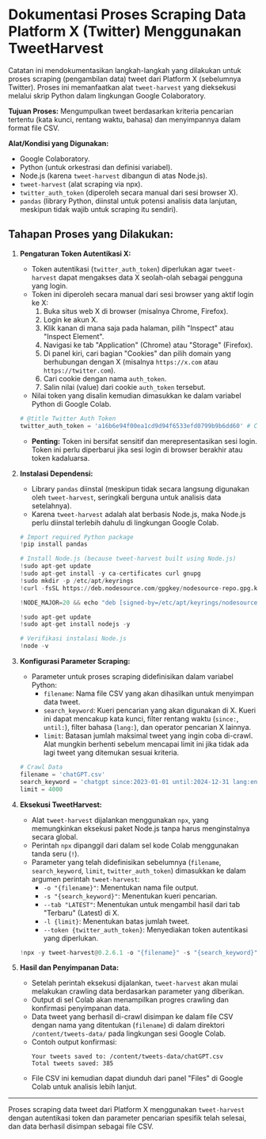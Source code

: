 # Dokumentasi Proses Scraping Data Platform X (Twitter) Menggunakan TweetHarvest

Catatan ini mendokumentasikan langkah-langkah yang dilakukan untuk proses scraping (pengambilan data) tweet dari Platform X (sebelumnya Twitter). Proses ini memanfaatkan alat `tweet-harvest` yang dieksekusi melalui skrip Python dalam lingkungan Google Colaboratory.

**Tujuan Proses:** Mengumpulkan tweet berdasarkan kriteria pencarian tertentu (kata kunci, rentang waktu, bahasa) dan menyimpannya dalam format file CSV.

**Alat/Kondisi yang Digunakan:**
*   Google Colaboratory.
*   Python (untuk orkestrasi dan definisi variabel).
*   Node.js (karena `tweet-harvest` dibangun di atas Node.js).
*   `tweet-harvest` (alat scraping via npx).
*   `twitter_auth_token` (diperoleh secara manual dari sesi browser X).
*   `pandas` (library Python, diinstal untuk potensi analisis data lanjutan, meskipun tidak wajib untuk scraping itu sendiri).

## Tahapan Proses yang Dilakukan:

1.  **Pengaturan Token Autentikasi X:**
    *   Token autentikasi (`twitter_auth_token`) diperlukan agar `tweet-harvest` dapat mengakses data X seolah-olah sebagai pengguna yang login.
    *   Token ini diperoleh secara manual dari sesi browser yang aktif login ke X:
        1.  Buka situs web X di browser (misalnya Chrome, Firefox).
        2.  Login ke akun X.
        3.  Klik kanan di mana saja pada halaman, pilih "Inspect" atau "Inspect Element".
        4.  Navigasi ke tab "Application" (Chrome) atau "Storage" (Firefox).
        5.  Di panel kiri, cari bagian "Cookies" dan pilih domain yang berhubungan dengan X (misalnya `https://x.com` atau `https://twitter.com`).
        6.  Cari cookie dengan nama `auth_token`.
        7.  Salin nilai (value) dari cookie `auth_token` tersebut.
    *   Nilai token yang disalin kemudian dimasukkan ke dalam variabel Python di Google Colab.

    ```python
    # @title Twitter Auth Token
    twitter_auth_token = 'a16b6e94f00ea1cd9d94f6533efd0799b9b6dd60' # Change this auth token
    ```
    *   **Penting:** Token ini bersifat sensitif dan merepresentasikan sesi login. Token ini perlu diperbarui jika sesi login di browser berakhir atau token kadaluarsa.

2.  **Instalasi Dependensi:**
    *   Library `pandas` diinstal (meskipun tidak secara langsung digunakan oleh `tweet-harvest`, seringkali berguna untuk analisis data setelahnya).
    *   Karena `tweet-harvest` adalah alat berbasis Node.js, maka Node.js perlu diinstal terlebih dahulu di lingkungan Google Colab.

    ```python
    # Import required Python package
    !pip install pandas

    # Install Node.js (because tweet-harvest built using Node.js)
    !sudo apt-get update
    !sudo apt-get install -y ca-certificates curl gnupg
    !sudo mkdir -p /etc/apt/keyrings
    !curl -fsSL https://deb.nodesource.com/gpgkey/nodesource-repo.gpg.key | sudo gpg --dearmor -o /etc/apt/keyrings/nodesource.gpg

    !NODE_MAJOR=20 && echo "deb [signed-by=/etc/apt/keyrings/nodesource.gpg] https://deb.nodesource.com/node_$NODE_MAJOR.x nodistro main" | sudo tee /etc/apt/sources.list.d/nodesource.list

    !sudo apt-get update
    !sudo apt-get install nodejs -y

    # Verifikasi instalasi Node.js
    !node -v
    ```

3.  **Konfigurasi Parameter Scraping:**
    *   Parameter untuk proses scraping didefinisikan dalam variabel Python:
        *   `filename`: Nama file CSV yang akan dihasilkan untuk menyimpan data tweet.
        *   `search_keyword`: Kueri pencarian yang akan digunakan di X. Kueri ini dapat mencakup kata kunci, filter rentang waktu (`since:`, `until:`), filter bahasa (`lang:`), dan operator pencarian X lainnya.
        *   `limit`: Batasan jumlah maksimal tweet yang ingin coba di-crawl. Alat mungkin berhenti sebelum mencapai limit ini jika tidak ada lagi tweet yang ditemukan sesuai kriteria.

    ```python
    # Crawl Data
    filename = 'chatGPT.csv'
    search_keyword = 'chatgpt since:2023-01-01 until:2024-12-31 lang:en'
    limit = 4000
    ```

4.  **Eksekusi TweetHarvest:**
    *   Alat `tweet-harvest` dijalankan menggunakan `npx`, yang memungkinkan eksekusi paket Node.js tanpa harus menginstalnya secara global.
    *   Perintah `npx` dipanggil dari dalam sel kode Colab menggunakan tanda seru (`!`).
    *   Parameter yang telah didefinisikan sebelumnya (`filename`, `search_keyword`, `limit`, `twitter_auth_token`) dimasukkan ke dalam argumen perintah `tweet-harvest`:
        *   `-o "{filename}"`: Menentukan nama file output.
        *   `-s "{search_keyword}"`: Menentukan kueri pencarian.
        *   `--tab "LATEST"`: Menentukan untuk mengambil hasil dari tab "Terbaru" (Latest) di X.
        *   `-l {limit}`: Menentukan batas jumlah tweet.
        *   `--token {twitter_auth_token}`: Menyediakan token autentikasi yang diperlukan.

    ```python
    !npx -y tweet-harvest@0.2.6.1 -o "{filename}" -s "{search_keyword}" --tab "LATEST" -l {limit} --token {twitter_auth_token}
    ```

5.  **Hasil dan Penyimpanan Data:**
    *   Setelah perintah eksekusi dijalankan, `tweet-harvest` akan mulai melakukan crawling data berdasarkan parameter yang diberikan.
    *   Output di sel Colab akan menampilkan progres crawling dan konfirmasi penyimpanan data.
    *   Data tweet yang berhasil di-crawl disimpan ke dalam file CSV dengan nama yang ditentukan (`filename`) di dalam direktori `/content/tweets-data/` pada lingkungan sesi Google Colab.
    *   Contoh output konfirmasi:
        ```
        Your tweets saved to: /content/tweets-data/chatGPT.csv
        Total tweets saved: 385
        ```
    *   File CSV ini kemudian dapat diunduh dari panel "Files" di Google Colab untuk analisis lebih lanjut.

---

Proses scraping data tweet dari Platform X menggunakan `tweet-harvest` dengan autentikasi token dan parameter pencarian spesifik telah selesai, dan data berhasil disimpan sebagai file CSV.

